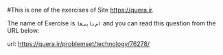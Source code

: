 #This is one of the exercises of Site https://quera.ir.

The name of Exercise is `ام‌تایی‌ها` and you can read this question from the URL below:

url: https://quera.ir/problemset/technology/76278/
